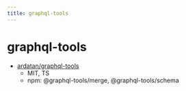 ```yaml
---
title: graphql-tools
---
```


# graphql-tools

- [ardatan/graphql-tools](https://github.com/ardatan/graphql-tools)
  - MIT, TS
  - npm: @graphql-tools/merge, @graphql-tools/schema
